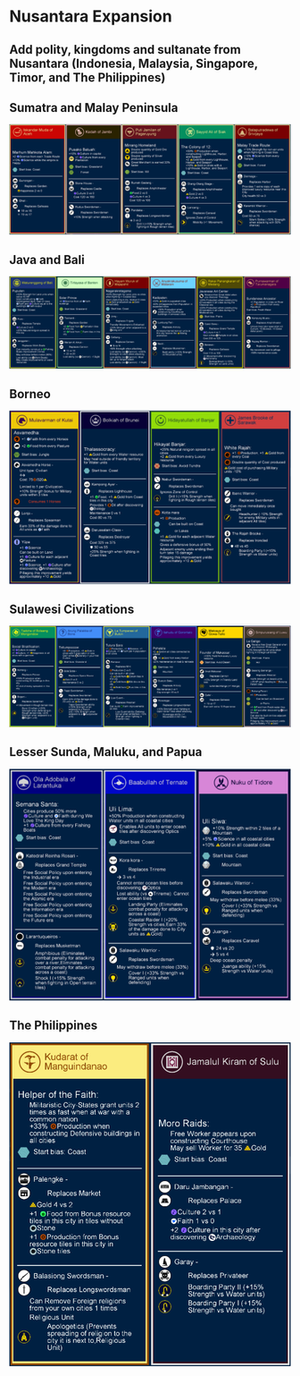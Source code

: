 # Nusantara Expansion
Add polity, kingdoms and sultanate from Nusantara (Indonesia, Malaysia, Singapore, Timor, and The Philippines)
-

## Sumatra and Malay Peninsula
![](/extraImages/Sumatra%20and%20Malay%20Peninsula.png)

## Java and Bali
![](/extraImages/Java%20and%20Bali.png)

## Borneo
![](/extraImages/Borneo.png)

## Sulawesi Civilizations
![](/extraImages/Sulawesi.png)

## Lesser Sunda, Maluku, and Papua
![](/extraImages/Lesser%20Sunda%2C%20Maluku%2C%20and%20Papua.png)

## The Philippines
![](/extraImages/The%20Philippines.png)
